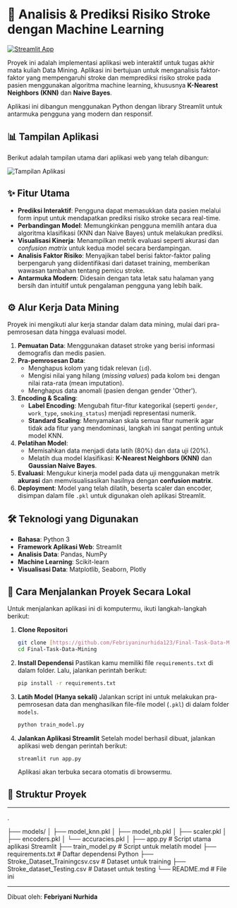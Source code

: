 # 🧠 Analisis & Prediksi Risiko Stroke dengan Machine Learning

[![Streamlit App](https://static.streamlit.io/badges/streamlit_badge_black_white.svg)](URL_APLIKASI_STREAMLIT_ANDA)

Proyek ini adalah implementasi aplikasi web interaktif untuk tugas akhir mata kuliah Data Mining. Aplikasi ini bertujuan untuk menganalisis faktor-faktor yang mempengaruhi stroke dan memprediksi risiko stroke pada pasien menggunakan algoritma machine learning, khususnya **K-Nearest Neighbors (KNN)** dan **Naive Bayes**.

Aplikasi ini dibangun menggunakan Python dengan library Streamlit untuk antarmuka pengguna yang modern dan responsif.

## 📊 Tampilan Aplikasi

Berikut adalah tampilan utama dari aplikasi web yang telah dibangun:

![Tampilan Aplikasi](image_250a1e.jpg)

## ✨ Fitur Utama

- **Prediksi Interaktif**: Pengguna dapat memasukkan data pasien melalui form input untuk mendapatkan prediksi risiko stroke secara real-time.
- **Perbandingan Model**: Memungkinkan pengguna memilih antara dua algoritma klasifikasi (KNN dan Naive Bayes) untuk melakukan prediksi.
- **Visualisasi Kinerja**: Menampilkan metrik evaluasi seperti akurasi dan *confusion matrix* untuk kedua model secara berdampingan.
- **Analisis Faktor Risiko**: Menyajikan tabel berisi faktor-faktor paling berpengaruh yang diidentifikasi dari dataset training, memberikan wawasan tambahan tentang pemicu stroke.
- **Antarmuka Modern**: Didesain dengan tata letak satu halaman yang bersih dan intuitif untuk pengalaman pengguna yang lebih baik.

## ⚙️ Alur Kerja Data Mining

Proyek ini mengikuti alur kerja standar dalam data mining, mulai dari pra-pemrosesan data hingga evaluasi model.

1.  **Pemuatan Data**: Menggunakan dataset stroke yang berisi informasi demografis dan medis pasien.
2.  **Pra-pemrosesan Data**:
    - Menghapus kolom yang tidak relevan (`id`).
    - Mengisi nilai yang hilang (*missing values*) pada kolom `bmi` dengan nilai rata-rata (mean imputation).
    - Menghapus data anomali (pasien dengan gender 'Other').
3.  **Encoding & Scaling**:
    - **Label Encoding**: Mengubah fitur-fitur kategorikal (seperti `gender`, `work_type`, `smoking_status`) menjadi representasi numerik.
    - **Standard Scaling**: Menyamakan skala semua fitur numerik agar tidak ada fitur yang mendominasi, langkah ini sangat penting untuk model KNN.
4.  **Pelatihan Model**:
    - Memisahkan data menjadi data latih (80%) dan data uji (20%).
    - Melatih dua model klasifikasi: **K-Nearest Neighbors (KNN)** dan **Gaussian Naive Bayes**.
5.  **Evaluasi**: Mengukur kinerja model pada data uji menggunakan metrik **akurasi** dan memvisualisasikan hasilnya dengan **confusion matrix**.
6.  **Deployment**: Model yang telah dilatih, beserta scaler dan encoder, disimpan dalam file `.pkl` untuk digunakan oleh aplikasi Streamlit.

## 🛠️ Teknologi yang Digunakan

- **Bahasa**: Python 3
- **Framework Aplikasi Web**: Streamlit
- **Analisis Data**: Pandas, NumPy
- **Machine Learning**: Scikit-learn
- **Visualisasi Data**: Matplotlib, Seaborn, Plotly

## 🚀 Cara Menjalankan Proyek Secara Lokal

Untuk menjalankan aplikasi ini di komputermu, ikuti langkah-langkah berikut:

1.  **Clone Repositori**
    ```bash
    git clone [https://github.com/Febriyaninurhida123/Final-Task-Data-Mining.git](https://github.com/Febriyaninurhida123/Final-Task-Data-Mining.git)
    cd Final-Task-Data-Mining
    ```

2.  **Install Dependensi**
    Pastikan kamu memiliki file `requirements.txt` di dalam folder. Lalu, jalankan perintah berikut:
    ```bash
    pip install -r requirements.txt
    ```

3.  **Latih Model (Hanya sekali)**
    Jalankan script ini untuk melakukan pra-pemrosesan data dan menghasilkan file-file model (`.pkl`) di dalam folder `models`.
    ```bash
    python train_model.py
    ```

4.  **Jalankan Aplikasi Streamlit**
    Setelah model berhasil dibuat, jalankan aplikasi web dengan perintah berikut:
    ```bash
    streamlit run app.py
    ```
    Aplikasi akan terbuka secara otomatis di browsermu.

## 📁 Struktur Proyek
---
.

├── models/
│   ├── model_knn.pkl
│   ├── model_nb.pkl
│   ├── scaler.pkl
│   ├── encoders.pkl
│   └── accuracies.pkl
│
├── app.py                      # Script utama aplikasi Streamlit
├── train_model.py              # Script untuk melatih model
├── requirements.txt            # Daftar dependensi Python
├── Stroke_Dataset_Trainingcsv.csv   # Dataset untuk training
├── Stroke_dataset_Testing.csv  # Dataset untuk testing
└── README.md                   # File ini

---
Dibuat oleh: **Febriyani Nurhida**
